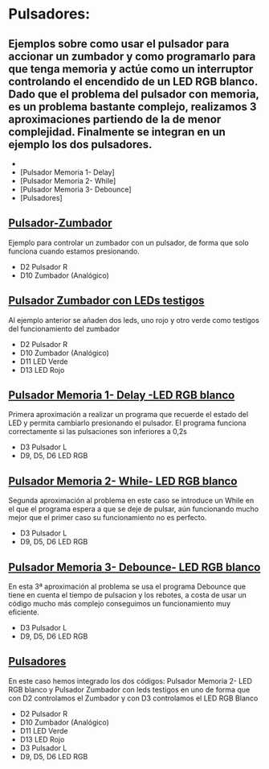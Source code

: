 # Pulsadores:

Ejemplos sobre como usar el pulsador para accionar un zumbador y como programarlo para que tenga memoria y actúe como un interruptor controlando el encendido de un LED RGB blanco. Dado que el problema del pulsador con memoria, es un problema bastante complejo, realizamos 3 aproximaciones partiendo de la de menor complejidad. Finalmente se integran en un ejemplo los dos pulsadores.
- 
- 
- [Pulsador Memoria 1- Delay]
- [Pulsador Memoria 2- While]
- [Pulsador Memoria 3- Debounce]
- [Pulsadores]

## [Pulsador-Zumbador](https://github.com/EchidnaShield/Recursos/blob/master/Didactica/Actividades_IDE_Arduino/Pulsadores/Pulsador_Zumbador/Pulsador_Zumbador.ino)
Ejemplo para controlar un zumbador con un pulsador, de forma que solo funciona cuando estamos presionando.
- D2 Pulsador R
- D10 Zumbador (Analógico)

## [Pulsador Zumbador con LEDs testigos](https://github.com/EchidnaShield/Recursos/blob/master/Didactica/Actividades_IDE_Arduino/Pulsadores/Pulsador_Zumbador2/Pulsador_Zumbador2.ino)
Al ejemplo anterior se añaden dos leds, uno rojo y otro verde como testigos del funcionamiento del zumbador
- D2 Pulsador R
- D10 Zumbador (Analógico)
- D11 LED Verde
- D13 LED Rojo
    
## [Pulsador Memoria 1- Delay -LED RGB blanco](https://github.com/EchidnaShield/Recursos/blob/master/Didactica/Actividades_IDE_Arduino/Pulsadores/Pulsador_Memoria1/Pulsador_Memoria1.ino)
Primera aproximación a realizar un programa que recuerde el estado del LED y permita cambiarlo presionando el pulsador. El programa funciona correctamente si las pulsaciones son inferiores a 0,2s
- D3 Pulsador L
- D9, D5, D6 LED RGB

## [Pulsador Memoria 2- While- LED RGB blanco](https://github.com/EchidnaShield/Recursos/blob/master/Didactica/Actividades_IDE_Arduino/Pulsadores/Pulsador_Memoria2/Pulsador_Memoria2.ino)
Segunda aproximación al problema en este caso se introduce un While en el que el programa espera a que se deje de pulsar, aún funcionando mucho mejor que el primer caso su funcionamiento no es perfecto.
- D3 Pulsador L
- D9, D5, D6 LED RGB

## [Pulsador Memoria 3- Debounce- LED RGB blanco](https://github.com/EchidnaShield/Recursos/blob/master/Didactica/Actividades_IDE_Arduino/Pulsadores/Pulsador_Memoria3/Pulsador_Memoria3.ino)
En esta 3ª aproximación al problema se usa el programa Debounce que tiene en cuenta el tiempo de pulsacion y los rebotes, a costa de usar un código mucho más complejo conseguimos un funcionamiento muy eficiente.
- D3 Pulsador L
- D9, D5, D6 LED RGB

## [Pulsadores](https://github.com/EchidnaShield/Recursos/blob/master/Didactica/Actividades_IDE_Arduino/Pulsadores/Pulsadores/Pulsadores.ino)
En este caso hemos integrado los dos códigos: Pulsador Memoria 2- LED RGB blanco y Pulsador Zumbador con leds testigos en uno de forma que con D2 controlamos el Zumbador y con D3 controlamos el LED RGB Blanco
- D2 Pulsador R
- D10 Zumbador (Analógico)
- D11 LED Verde
- D13 LED Rojo
- D3 Pulsador L
- D9, D5, D6 LED RGB
